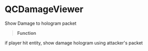 # QCDamageViewer
Show Damage to hologram packet


> 
> **Function**
> 

if player hit entity, show damage hologram using attacker's packet
